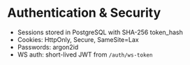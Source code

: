  # Authentication & Security

 - Sessions stored in PostgreSQL with SHA-256 token_hash
 - Cookies: HttpOnly, Secure, SameSite=Lax
 - Passwords: argon2id
 - WS auth: short-lived JWT from `/auth/ws-token`
